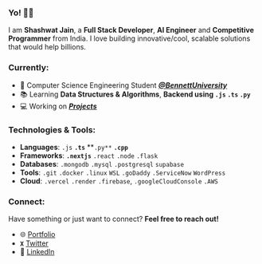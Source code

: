 ### **Yo! 👋🏼**

I am **Shashwat Jain**, a **Full Stack Developer**, **AI Engineer** and **Competitive Programmer** from India. I love building innovative/cool, scalable solutions that would help billions.

### Currently:

- 🔭 Computer Science Engineering Student ***[@BennettUniversity](https://www.bennett.edu.in/)***
- 📚 Learning **Data Structures & Algorithms**, **Backend using `.js` `.ts` `.py`**
- 💻 Working on ***[Projects](https://shashwatjain.me)***

### Technologies & Tools:
- **Languages**: `.js` **`.ts`** **`.py**` **`.cpp`**
- **Frameworks**: **`.nextjs`** `.react` `.node` `.flask` 
- **Databases**: `.mongodb` `.mysql` `.postgresql` `supabase`
- **Tools**: `.git` `.docker` `.linux` `WSL` `.goDaddy` `.ServiceNow` `WordPress`
- **Cloud**: `.vercel` `.render` `.firebase`, `.googleCloudConsole` `.AWS`

### Connect:
Have something or just want to connect? **Feel free to reach out!**
- 🌐 [Portfolio](https://shashwatjain.me)
- **`X`** [Twitter](https://twitter.com/itsshashwatj)
- 💼 [LinkedIn](https://www.linkedin.com/in/itsshashwatjain/)



